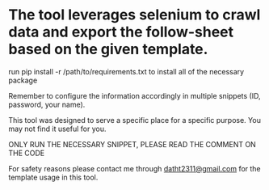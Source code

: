 # The tool leverages selenium to crawl data and export the follow-sheet based on the given template.

run pip install -r /path/to/requirements.txt to install all of the necessary package

Remember to configure the information accordingly in multiple snippets (ID, password, your name).

This tool was designed to serve a specific place for a specific purpose. You may not find it useful for you.

ONLY RUN THE NECESSARY SNIPPET, PLEASE READ THE COMMENT ON THE CODE

For safety reasons please contact me through datht2311@gmail.com for the template usage in this tool.
